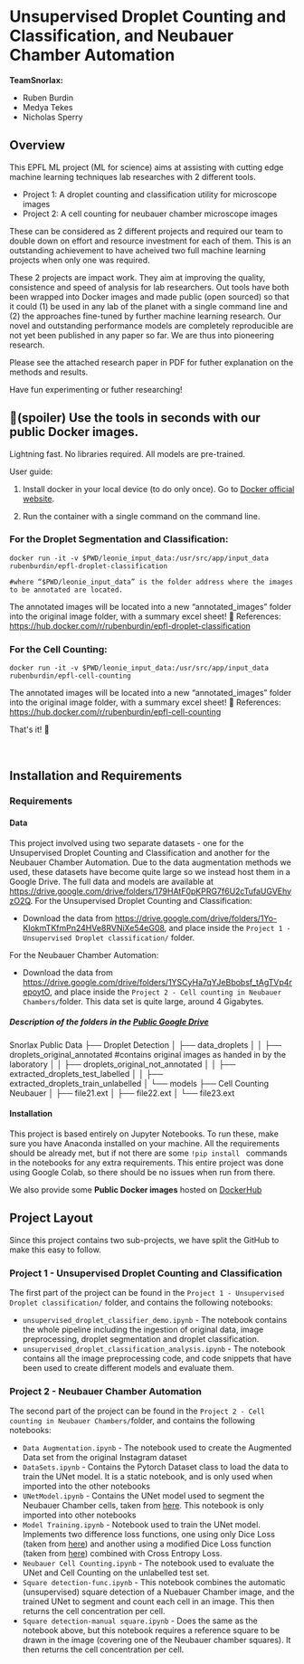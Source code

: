 # Unsupervised Droplet Counting and Classification, and Neubauer Chamber Automation
**TeamSnorlax:**
* Ruben Burdin
* Medya Tekes
* Nicholas Sperry

## Overview
This EPFL ML project (ML for science) aims at assisting with cutting edge machine learning techniques lab researches with 2 different tools. 
- Project 1: A droplet counting and classification utility for microscope images
- Project 2: A cell counting for neubauer chamber microscope images

These can be considered as 2 different projects and required our team to double down on effort and resource investment for each of them. This is an outstanding achievement to have acheived two full machine learning projects when only one was required.

These 2 projects are impact work. They aim at improving the quality, consistence and speed of analysis for lab researchers.
Out tools have both been wrapped into Docker images and made public (open sourced) so that it could (1) be used in any lab of the planet with a single command line and 
(2) the approaches fine-tuned by further machine learning research. 
Our novel and outstanding performance models are completely reproducible are not yet been published in any paper so far. We are thus into pioneering research.

Please see the attached research paper in PDF for futher explanation on the methods and results.

Have fun experimenting or futher researching!

## 🚀(spoiler) Use the tools in seconds with our public Docker images.
Lightning fast. No libraries required. All models are pre-trained.

User guide:
1. Install docker in your local device (to do only once).
Go to [Docker official website](https://www.docker.com/products/docker-desktop).

2. Run the container with a single command on the command line.

### For the Droplet Segmentation and Classification:


    docker run -it -v $PWD/leonie_input_data:/usr/src/app/input_data rubenburdin/epfl-droplet-classification

    #where “$PWD/leonie_input_data” is the folder address where the images to be annotated are located.

The annotated images will be located into a new “annotated_images” folder into the original image folder, with a summary excel sheet! 🚀
References: https://hub.docker.com/r/rubenburdin/epfl-droplet-classification 


### For the Cell Counting:

    docker run -it -v $PWD/leonie_input_data:/usr/src/app/input_data rubenburdin/epfl-cell-counting

The annotated images will be located into a new “annotated_images” folder into the original image folder, with a summary excel sheet! 🚀
References: https://hub.docker.com/r/rubenburdin/epfl-cell-counting

That's it! 🥳

<br />

## Installation and Requirements

### Requirements

#### Data
This project involved using two separate datasets - one for the Unsupervised Droplet Counting and Classification and another for the Neubauer Chamber Automation. Due to the data augmentation methods we used, these datasets have become quite large so we instead host them in a Google Drive. The full data and models are available at https://drive.google.com/drive/folders/179HAtF0pKPRG7f6U2cTufaUGVEhyzO2Q.
For the Unsupervised Droplet Counting and Classification:

* Download the data from https://drive.google.com/drive/folders/1Yo-KIokmTKfmPn24HVe8RVNiXe54eG08, and place inside the `Project 1 - Unsupervised Droplet classification/` folder.

For the Neubauer Chamber Automation:

* Download the data from https://drive.google.com/drive/folders/1YSCyHa7qYJeBbobsf_tAgTVp4repoytO, and place inside the `Project 2 - Cell counting in Neubauer Chambers/`folder. This data set is quite large, around 4 Gigabytes.

##### Description of the folders in the [Public Google Drive](https://drive.google.com/drive/folders/179HAtF0pKPRG7f6U2cTufaUGVEhyzO2Q)

Snorlax Public Data
├── Droplet Detection
│   ├── data_droplets
│   │   ├── droplets_original_annotated #contains original images as handed in by the laboratory
│   │   ├── droplets_original_not_annotated
│   │   ├── extracted_droplets_test_labelled
│   │   ├── extracted_droplets_train_unlabelled
│   └── models
├── Cell Counting Neubauer
│   ├── file21.ext
│   ├── file22.ext
│   └── file23.ext

#### Installation
This project is based entirely on Jupyter Notebooks. To run these, make sure you have Anaconda installed on your machine. All the requirements should be already met, but if not there are some `!pip install ` commands in the notebooks for any extra requirements. This entire project was done using Google Colab, so there should be no issues when run from there.

We also provide some **Public Docker images** hosted on [DockerHub](https://hub.docker.com/u/rubenburdin)


## Project Layout
Since this project contains two sub-projects, we have split the GitHub to make this easy to follow. 

### Project 1 - Unsupervised Droplet Counting and Classification
The first part of the project can be found in the `Project 1 - Unsupervised Droplet classification/` folder, and contains the following notebooks:

* `unsupervised_droplet_classifier_demo.ipynb` - The notebook contains the whole pipeline including the ingestion of original data, image preprocessing, droplet segmentation and droplet classification.
* `unsupervised_droplet_classification_analysis.ipynb` - The notebook contains all the image preprocessing code, and code snippets that have been used to create different models and evaluate them.

### Project 2 - Neubauer Chamber Automation
The second part of the project can be found in the `Project 2 - Cell counting in Neubauer Chambers/`folder, and contains the following notebooks:

* `Data Augmentation.ipynb` - The notebook used to create the Augmented Data set from the original Instagram dataset
* `DataSets.ipynb` - Contains the Pytorch Dataset class to load the data to train the UNet model. It is a static notebook, and is only used when imported into the other notebooks
* `UNetModel.ipynb` - Contains the UNet model used to segment the Neubauer Chamber cells, taken from [here](https://github.com/milesial/Pytorch-UNet). This notebook is only imported into other notebooks
* `Model Training.ipynb` - Notebook used to train the UNet model. Implements two difference loss functions, one using only Dice Loss (taken from [here](https://github.com/marshuang80/cell-segmentation/blob/master/loss.py)) and another using a modified Dice Loss function (taken from [here]( https://kornia.readthedocs.io/en/v0.1.2/_modules/torchgeometry/losses/dice.html)) combined with Cross Entropy Loss.
* `Neubauer Cell Counting.ipynb` - The notebook used to evaluate the UNet and Cell Counting on the unlabelled test set. 
* `Square detection-func.ipynb` - This notebook combines the automatic (unsupervised) square detection of a Nuebauer Chamber image, and the trained UNet to segment and count each cell in an image. This then returns the cell concentration per cell.
* `Square detection-manual square.ipynb` - Does the same as the notebook above, but this notebook requires a reference square to be drawn in the image (covering one of the Neubauer chamber squares). It then returns the cell concentration per cell.
